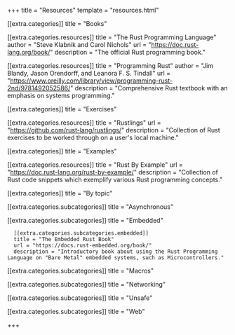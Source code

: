 +++
title = "Resources"
template = "resources.html"

[[extra.categories]]
title = "Books"

  [[extra.categories.resources]]
  title = "The Rust Programming Language"
  author = "Steve Klabnik and Carol Nichols"
  url = "https://doc.rust-lang.org/book/"
  description = "The official Rust programming book."

  [[extra.categories.resources]]
  title = "Programming Rust"
  author = "Jim Blandy, Jason Orendorff, and Leanora F. S. Tindall"
  url = "https://www.oreilly.com/library/view/programming-rust-2nd/9781492052586/"
  description = "Comprehensive Rust textbook with an emphasis on systems programming."

[[extra.categories]]
title = "Exercises"

  [[extra.categories.resources]]
  title = "Rustlings"
  url = "https://github.com/rust-lang/rustlings/"
  description = "Collection of Rust exercises to be worked through on a user's local machine."

[[extra.categories]]
title = "Examples"

  [[extra.categories.resources]]
  title = "Rust By Example"
  url = "https://doc.rust-lang.org/rust-by-example/"
  description = "Collection of Rust code snippets which exemplify various Rust programming concepts."

[[extra.categories]]
title = "By topic"

  [[extra.categories.subcategories]]
  title = "Asynchronous"

  [[extra.categories.subcategories]]
  title = "Embedded"

      [[extra.categories.subcategories.embedded]]
      title = "The Embedded Rust Book"
      url = "https://docs.rust-embedded.org/book/"
      description = "Introductory book about using the Rust Programming Language on "Bare Metal" embedded systems, such as Microcontrollers."

  [[extra.categories.subcategories]]
  title = "Macros"

  [[extra.categories.subcategories]]
  title = "Networking"

  [[extra.categories.subcategories]]
  title = "Unsafe"

  [[extra.categories.subcategories]]
  title = "Web"

+++
